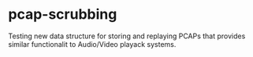 # pcap-scrubbing
Testing new data structure for storing and replaying PCAPs that provides similar functionalit to Audio/Video playack systems.
